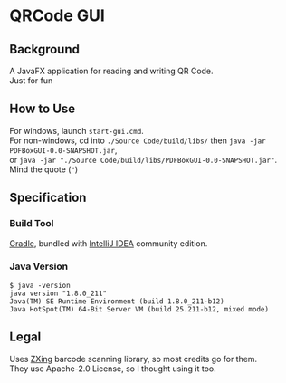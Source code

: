 # QRCode GUI

## Background

A JavaFX application for reading and writing QR Code.  
Just for fun

## How to Use

For windows, launch `start-gui.cmd`.  
For non-windows, cd into `./Source Code/build/libs/` then `java -jar PDFBoxGUI-0.0-SNAPSHOT.jar`,  
or `java -jar "./Source Code/build/libs/PDFBoxGUI-0.0-SNAPSHOT.jar"`.  
Mind the quote (`"`)

## Specification

### Build Tool

[Gradle](https://gradle.org/), bundled with [IntelliJ IDEA](https://www.jetbrains.com/idea/) community edition.

### Java Version

```CMD
$ java -version
java version "1.8.0_211"
Java(TM) SE Runtime Environment (build 1.8.0_211-b12)
Java HotSpot(TM) 64-Bit Server VM (build 25.211-b12, mixed mode)
```

## Legal

Uses [ZXing](https://github.com/zxing/zxing) barcode scanning library, so most credits go for them.  
They use Apache-2.0 License, so I thought using it too.
